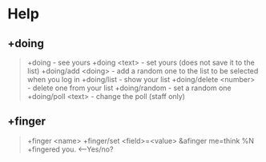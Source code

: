 # Help

## +doing

> +doing - see yours
> +doing &lt;text> - set yours (does not save it to the list)
> +doing/add &lt;doing> - add a random one to the list to be selected when you log in
> +doing/list - show your list
> +doing/delete &lt;number> - delete one from your list
> +doing/random - set a random one
> +doing/poll &lt;text> - change the poll (staff only)

## +finger

> +finger &lt;name>
> +finger/set &lt;field>=&lt;value>
> &afinger me=think %N +fingered you. &lt;--Yes/no?
